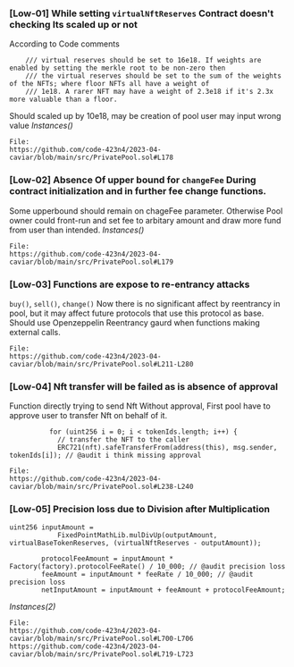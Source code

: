 ### [Low-01] While setting ```virtualNftReserves``` Contract doesn't checking Its scaled up or not
According to Code comments
```/// @dev The virtual NFT reserves that a user sets. If it's desired to set the reserves to match 16 NFTs then the
    /// virtual reserves should be set to 16e18. If weights are enabled by setting the merkle root to be non-zero then
    /// the virtual reserves should be set to the sum of the weights of the NFTs; where floor NFTs all have a weight of
    /// 1e18. A rarer NFT may have a weight of 2.3e18 if it's 2.3x more valuable than a floor.
```
Should scaled up by 10e18, 
may be creation of pool user may input wrong value
*Instances()*
```
File: 
https://github.com/code-423n4/2023-04-caviar/blob/main/src/PrivatePool.sol#L178
```
### [Low-02] Absence Of upper bound for ```changeFee``` During contract initialization and in further fee change functions.
Some upperbound should remain on chageFee parameter. Otherwise Pool owner could front-run and set fee to arbitary amount and draw more fund from user than intended.
*Instances()*
```
File: 
https://github.com/code-423n4/2023-04-caviar/blob/main/src/PrivatePool.sol#L179
```

### [Low-03] Functions are expose to re-entrancy attacks
```buy()```, ```sell()```, ```change()```
Now there is no significant affect by reentrancy in pool, but it may affect future protocols that use this protocol as base.
Should use Openzeppelin Reentrancy gaurd when functions making external calls.


```
File: 
https://github.com/code-423n4/2023-04-caviar/blob/main/src/PrivatePool.sol#L211-L280
```
### [Low-04] Nft transfer will be failed as is absence of approval
Function directly trying to send Nft Without approval, 
First pool have to approve user to transfer Nft on behalf of it.
```solidity 
          for (uint256 i = 0; i < tokenIds.length; i++) {
            // transfer the NFT to the caller
            ERC721(nft).safeTransferFrom(address(this), msg.sender, tokenIds[i]); // @audit i think missing approval
```

```
File: 
https://github.com/code-423n4/2023-04-caviar/blob/main/src/PrivatePool.sol#L238-L240
```
### [Low-05] Precision loss due to Division after Multiplication
```solidity
uint256 inputAmount =
            FixedPointMathLib.mulDivUp(outputAmount, virtualBaseTokenReserves, (virtualNftReserves - outputAmount));

        protocolFeeAmount = inputAmount * Factory(factory).protocolFeeRate() / 10_000; // @audit precision loss
        feeAmount = inputAmount * feeRate / 10_000; // @audit precision loss
        netInputAmount = inputAmount + feeAmount + protocolFeeAmount;
```
*Instances(2)*
```
File: 
https://github.com/code-423n4/2023-04-caviar/blob/main/src/PrivatePool.sol#L700-L706
https://github.com/code-423n4/2023-04-caviar/blob/main/src/PrivatePool.sol#L719-L723

```
